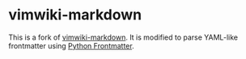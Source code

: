 # vimwiki-markdown

This is a fork of [vimwiki-markdown](https://github.com/WnP/vimwiki_markdown). It is modified to parse YAML-like frontmatter using [Python Frontmatter](https://pypi.org/project/python-frontmatter/).
